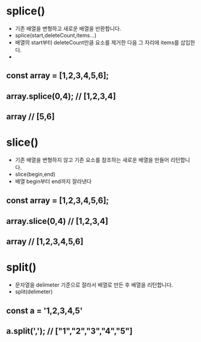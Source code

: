 # splice()
- 기존 배열을 변형하고 새로운 배열을 반환합니다.
- splice(start,deleteCount,items...)
- 배열의 start부터 deleteCount만큼 요소를 제거한 다음 그 자리에 items를 삽입한다.
- 
## const array = [1,2,3,4,5,6];
## array.splice(0,4); // [1,2,3,4]
## array // [5,6]

# slice()
- 기존 배열을 변형하지 않고 기존 요소를 참조하는 새로운 배열을 만들어 리턴합니다.
- slice(begin,end)
- 배열 begin부터 end까지 잘라낸다
## const array = [1,2,3,4,5,6];
## array.slice(0,4) // [1,2,3,4]
## array // [1,2,3,4,5,6]

# split()
- 문자열을 delimeter 기준으로 잘라서 배열로 만든 후 배열을 리턴합니다.
- split(delimeter)
## const a = '1,2,3,4,5'
## a.split(','); // ["1","2","3","4","5"]
